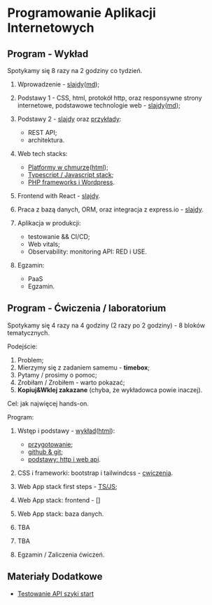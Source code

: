 # Programowanie Aplikacji Internetowych

## Program - Wykład

Spotykamy się 8 razy na 2 godziny co tydzień.

1. Wprowadzenie - [slajdy](01_wprowadzenie/slides.pdf)([md](01_wprowadzenie/slides.md));

2. Podstawy 1 - CSS, html, protokół http, oraz responsywne strony internetowe, podstawowe technologie web - [slajdy](02_podstawy/slides.pdf)([md](02_podstawy/slides.md));

3. Podstawy 2 - [slajdy](03_web_api/slides.pdf) oraz [przykłady](03_web_api/):

   - REST API;
   - architektura.

4. Web tech stacks:

   - [Platformy w chmurze](04_chmura/index.pdf)([html](04_chmura/index.html));
   - [Typescript / Javascript stack](04_js_ts_stack/);
   - [PHP frameworks i Wordpress](04_php_stack/).

5. Frontend with React - [slajdy](05_react/slides.pdf).

6. Praca z bazą danych, ORM, oraz integracja z express.io - [slajdy](06_bazy_danych).

7. Aplikacja w produkcji:
   
   - testowanie && CI/CD;
   - Web vitals;
   - Observability: monitoring API: RED i USE.

8. Egzamin:

   - PaaS
   - Egzamin.

## Program - Ćwiczenia / laboratorium

Spotykamy się 4 razy na 4 godziny (2 razy po 2 godziny) - 8 bloków tematycznych.

Podejście:

1. Problem;
2. Mierzymy się z zadaniem samemu - **timebox**;
3. Pytamy / prosimy o pomoc;
4. Zrobiłam / Zrobiłem - warto pokazać;
5. **Kopiuj&Wklej zakazane** (chyba, że wykładowca powie inaczej).

Cel: jak najwięcej hands-on.

Program:

1. Wstęp i podstawy - [wykład](cwiczenia/00_wstep/index.pdf)([html](cwiczenia/00_wstep/)):

   - [przygotowanie](cwiczenia/README.md);
   - [github & git](cwiczenia/01_basics);
   - [podstawy: http i web api](cwiczenia/01_basics).

2. CSS i frameworki: bootstrap i tailwindcss - [cwiczenia](cwiczenia/02_component_frameworks).

3. Web App stack first steps - [TS/JS](cwiczenia/03_js_ts_stack);

4. Web App stack: frontend - []

5. Web App stack: baza danych.

6. TBA

7. TBA

8. Egzamin / Zaliczenia ćwiczeń.

## Materiały Dodatkowe

- [Testowanie API szyki start](https://github.com/wojciech11/se_http_api_testing_quickstart)
